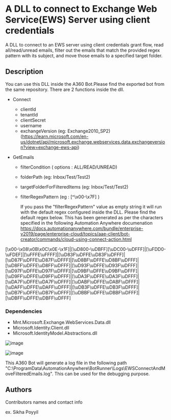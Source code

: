 # A DLL to connect to Exchange Web Service(EWS) Server using client credentials


A DLL to connect to an EWS server using client credentials grant flow, read all/read/unread emails, filter out the emails that match the provided regex pattern with its subject, and move those emails to a specified target folder.

## Description

You can use this DLL inside the A360 Bot.Please find the exported bot from the same repository.
There are 2 functions inside the dll.

* Connect
    * clientId
    * tenantId
    * clientSecret
    * username
    * exchangeVersion (eg: Exchange2010_SP2)
                      (https://learn.microsoft.com/en-us/dotnet/api/microsoft.exchange.webservices.data.exchangeversion?view=exchange-ews-api)

* GetEmails
    * filterCondition ( options : ALL/READ/UNREAD)
    * folderPath   (eg: Inbox/Test/Test2)
    * targetFolderForFilteredItems  (eg: Inbox/Test/Test2)
    * filterRegexPattern   (eg : [^\x00-\x7F] )


       If you pass the "filterRegexPattern" value as empty string it will run with the default regex configured inside the DLL. Please find the default regex below. This has been generated as per the characters specified in the following Automation Anywhere documenation https://docs.automationanywhere.com/bundle/enterprise-v2019/page/enterprise-cloud/topics/aae-client/bot-creator/commands/cloud-using-connect-action.html

[\x00-\x08\x0B\x0C\x0E-\x1F]|[\uD800-\uDBFF][\uDC00-\uDFFF]|[\uFDD0-\uFDEF]|[\uFFFE\uFFFF]|[\uD83F\uDFFE\uD83F\uDFFF]|[\uD87F\uDFFE\uD87F\uDFFF]|[\uD8BF\uDFFE\uD8BF\uDFFF]|[\uD8FF\uDFFE\uD8FF\uDFFF]|[\uD93F\uDFFE\uD93F\uDFFF]|[\uD97F\uDFFE\uD97F\uDFFF]|[\uD9BF\uDFFE\uD9BF\uDFFF]|[\uD9FF\uDFFE\uD9FF\uDFFF]|[\uDA3F\uDFFE\uDA3F\uDFFF]|[\uDA7F\uDFFE\uDA7F\uDFFF]|[\uDABF\uDFFE\uDABF\uDFFF]|[\uDAFF\uDFFE\uDAFF\uDFFF]|[\uDB3F\uDFFE\uDB3F\uDFFF]|[\uDB7F\uDFFE\uDB7F\uDFFF]|[\uDBBF\uDFFE\uDBBF\uDFFF]|[\uDBFF\uDFFE\uDBFF\uDFFF]

      
### Dependencies

* Mnt.Microsoft.Exchange.WebServices.Data.dll
* Microsoft.Identity.Client.dll
* Microsoft.IdentityModel.Abstractions.dll



![image](https://github.com/user-attachments/assets/5208eb4a-e90c-41dc-9fdc-df62d38368f2)


![image](https://github.com/user-attachments/assets/d45877ef-6fe9-435f-ad08-8cb768bebe74)


This A360 Bot will generate a log file in the following path "C:\ProgramData\AutomationAnywhere\BotRunner\Logs\EWSConnectAndMoveFilteredEmails.log". This can be used for the debugging purpose.


## Authors

Contributors names and contact info

ex. Sikha Poyyil 
